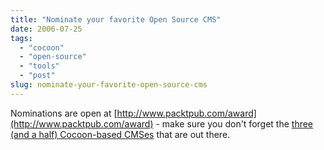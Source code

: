 ```yaml
---
title: "Nominate your favorite Open Source CMS"
date: 2006-07-25
tags: 
  - "cocoon"
  - "open-source"
  - "tools"
  - "post"
slug: nominate-your-favorite-open-source-cms
---
```


Nominations are open at [http://www.packtpub.com/award](http://www.packtpub.com/award) - make sure you don't forget the [three (and a half) Cocoon-based CMSes](http://codeconsult.ch/bertrand/archives/000651.html) that are out there.

